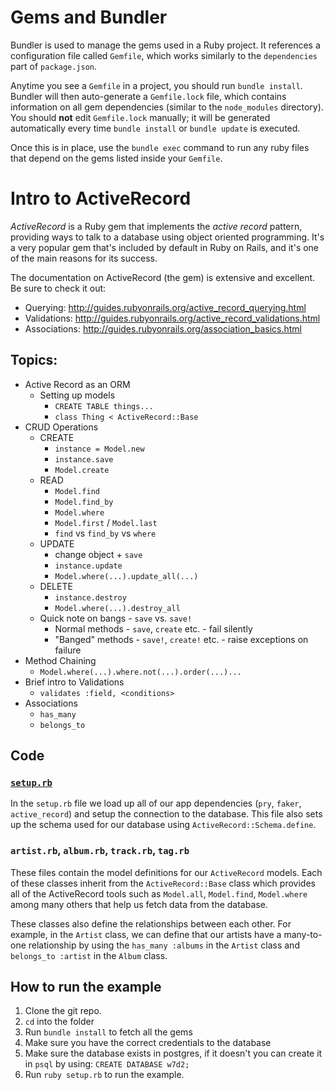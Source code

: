 # Gems and Bundler

Bundler is used to manage the gems used in a Ruby project. It references a configuration file called `Gemfile`, which works similarly to the `dependencies` part of `package.json`.

Anytime you see a `Gemfile` in a project, you should run `bundle install`. Bundler will then auto-generate a `Gemfile.lock` file, which contains information on all gem dependencies (similar to the `node_modules` directory). You should **not** edit `Gemfile.lock` manually; it will be generated automatically every time `bundle install` or `bundle update` is executed.

Once this is in place, use the `bundle exec` command to run any ruby files that depend on the gems listed inside your `Gemfile`.

# Intro to ActiveRecord

_ActiveRecord_ is a Ruby gem that implements the _active record_ pattern, providing ways to talk to a database using object oriented programming. It's a very popular gem that's included by default in Ruby on Rails, and it's one of the main reasons for its success.

The documentation on ActiveRecord (the gem) is extensive and excellent. Be sure to check it out:

* Querying: http://guides.rubyonrails.org/active_record_querying.html
* Validations: http://guides.rubyonrails.org/active_record_validations.html
* Associations: http://guides.rubyonrails.org/association_basics.html

## Topics:

* Active Record as an ORM
    - Setting up models
        + `CREATE TABLE things...`
        + `class Thing < ActiveRecord::Base`
* CRUD Operations
    - CREATE
        + `instance = Model.new`
        + `instance.save`
        + `Model.create`
    - READ
        + `Model.find`
        + `Model.find_by`
        + `Model.where`
        + `Model.first` / `Model.last`
        + `find` vs `find_by` vs `where`
    - UPDATE
        + change object + `save`
        + `instance.update`
        + `Model.where(...).update_all(...)`
    - DELETE
        + `instance.destroy`
        + `Model.where(...).destroy_all`
    - Quick note on bangs - `save` vs. `save!`
        + Normal methods - `save`, `create` etc. - fail silently
        + "Banged" methods - `save!`, `create!` etc. - raise exceptions on failure
* Method Chaining
    - `Model.where(...).where.not(...).order(...)...`
* Brief intro to Validations
    - `validates :field, <conditions>`
* Associations
    - `has_many`
    - `belongs_to`

## Code

### [`setup.rb`](https://github.com/jugonzal/lectures/tree/master/w07d2-bundler-activerecord/setup.rb)

In the `setup.rb` file we load up all of our app dependencies (`pry`, `faker`, `active_record`) and setup the connection to the database. This file also sets up the schema used for our database using `ActiveRecord::Schema.define`.

### `artist.rb`, `album.rb`, `track.rb`, `tag.rb`

These files contain the model definitions for our `ActiveRecord` models. Each of these classes inherit from the `ActiveRecord::Base` class which provides all of the ActiveRecord tools such as `Model.all`, `Model.find`, `Model.where` among many others that help us fetch data from the database.

These classes also define the relationships between each other. For example, in the `Artist` class, we can define that our artists have a many-to-one relationship by using the `has_many :albums` in the `Artist` class and `belongs_to :artist` in the `Album` class.

## How to run the example

1.  Clone the git repo.
2.  `cd` into the folder
3.  Run `bundle install` to fetch all the gems
4.  Make sure you have the correct credentials to the database
5.  Make sure the database exists in postgres, if it doesn't you can create it in `psql` by using: `CREATE DATABASE w7d2;`
6.  Run `ruby setup.rb` to run the example.
